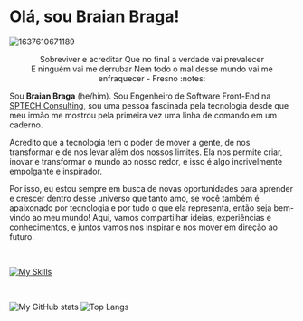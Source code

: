 # Olá, sou Braian Braga! 

![1637610671189](https://user-images.githubusercontent.com/53615642/222939008-5381f1ae-e61e-4e0d-bc24-2b5a9cd9eed3.jpg)

<p  align="center"> Sobreviver e acreditar
Que no final a verdade vai prevalecer
    </br>
E ninguém vai me derrubar
Nem todo o mal desse mundo vai me enfraquecer - Fresno :notes: </p> 

Sou **Braian Braga** (he/him). Sou Engenheiro de Software Front-End na [SPTECH Consulting](https://github.com/BandTec), sou uma pessoa fascinada pela tecnologia desde que meu irmão me mostrou pela primeira vez uma linha de comando em um caderno.

Acredito que a tecnologia tem o poder de mover a gente, de nos transformar e de nos levar além dos nossos limites. Ela nos permite criar, inovar e transformar o mundo ao nosso redor, e isso é algo incrivelmente empolgante e inspirador.

Por isso, eu estou sempre em busca de novas oportunidades para aprender e crescer dentro desse universo que tanto amo, se você também é apaixonado por tecnologia e por tudo o que ela representa, então seja bem-vindo ao meu mundo! Aqui, vamos compartilhar ideias, experiências e conhecimentos, e juntos vamos nos inspirar e nos mover em direção ao futuro.

</br>

[![My Skills](https://skillicons.dev/icons?i=js,nodejs,vue,vite,react,redux,sass,tailwind,bootstrap,figma,git,github,linux,docker)](https://skillicons.dev)

</br>

![My GitHub stats](https://github-readme-stats.vercel.app/api?username=euBraianBraga)
![Top Langs](https://github-readme-stats.vercel.app/api/top-langs/?username=euBraianBraga&layout=compact)
